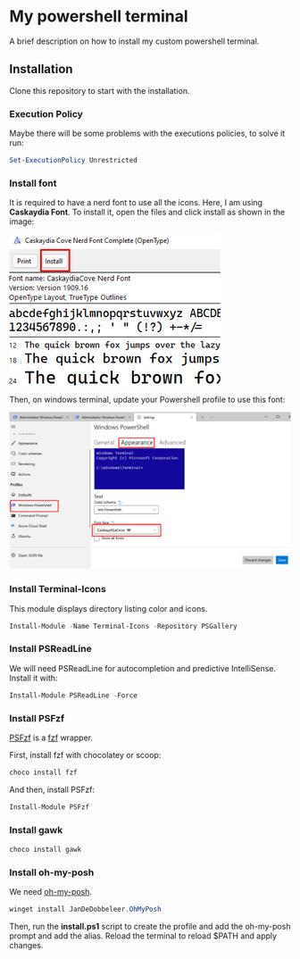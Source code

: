 # My powershell terminal

A brief description on how to install my custom powershell terminal.

## Installation

Clone this repository to start with the installation.

### Execution Policy

Maybe there will be some problems with the executions policies, to solve it run:

```ps1
Set-ExecutionPolicy Unrestricted
```

### Install font

It is required to have a nerd font to use all the icons. Here, I am using **Caskaydia Font**. To install it, open the files and click install as shown in the image:

![Install-Fonts](assets/Install-Caskaydia-Font.png)

Then, on windows terminal, update your Powershell profile to use this font:

![Terminal-Font](assets/Terminal-Font.png)

### Install Terminal-Icons

This module displays directory listing color and icons.

```ps1
Install-Module -Name Terminal-Icons -Repository PSGallery
```

### Install PSReadLine

We will need PSReadLine for autocompletion and predictive IntelliSense.
Install it with:

```ps1
Install-Module PSReadLine -Force
```

### Install PSFzf

[PSFzf](https://github.com/kelleyma49/PSFzf) is a [fzf](https://github.com/junegunn/fzf) wrapper.

First, install fzf with chocolatey or scoop:

```ps1
choco install fzf
```

And then, install PSFzf:

```ps1
Install-Module PSFzf
```

### Install gawk

```ps1
choco install gawk
```

### Install oh-my-posh

We need [oh-my-posh](https://ohmyposh.dev/).

```ps1
winget install JanDeDobbeleer.OhMyPosh
```

Then, run the **install.ps1** script to create the profile and add the oh-my-posh prompt and add the alias.
Reload the terminal to reload $PATH and apply changes.
